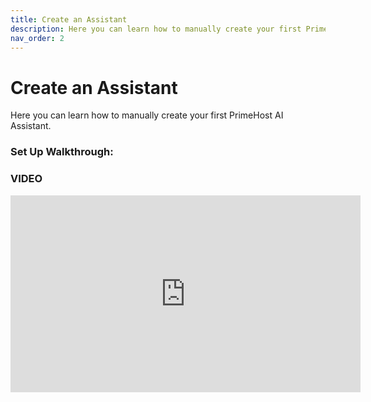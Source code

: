 ```yaml
---
title: Create an Assistant
description: Here you can learn how to manually create your first PrimeHost AI Assistant.
nav_order: 2
---
```

# **Create an Assistant**

Here you can learn how to manually create your first PrimeHost AI Assistant.

### **Set Up Walkthrough:**

### VIDEO

<iframe width="560" height="315" src="https://www.youtube.com/embed/jODLUtUdwgs?si=nJy_M6gv6duJMM7L" title="YouTube video player" frameborder="0" allow="accelerometer; autoplay; clipboard-write; encrypted-media; gyroscope; picture-in-picture; web-share" referrerpolicy="strict-origin-when-cross-origin" allowfullscreen></iframe>